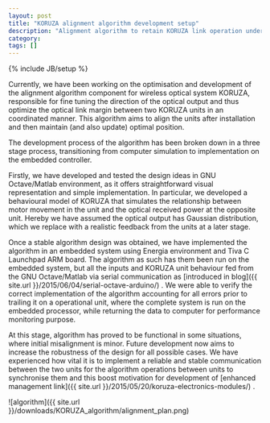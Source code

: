 ```yaml
---
layout: post
title: "KORUZA alignment algorithm development setup"
description: "Alignment algorithm to retain KORUZA link operation under various environmental disturbances"
category: 
tags: []
---
```

{% include JB/setup %}

Currently, we have been working on the optimisation and development of the alignment algorithm component for wireless optical system KORUZA, responsible for fine tuning the direction of the optical output and thus optimize the optical link margin between two KORUZA units in an coordinated manner. This algorithm aims to align the units after installation and then maintain (and also update) optimal position. 

The development process of the algorithm has been broken down in a three stage process, transitioning from computer simulation to implementation on the embedded controller. 

Firstly, we have developed and tested the design ideas in GNU Octave/Matlab environment, as it offers straightforward visual representation and simple implementation. In particular, we developed a behavioural model of KORUZA that simulates the relationship between motor movement in the unit and the optical received power at the opposite unit. Hereby we have assumed the optical output has Gaussian distribution, which we replace with a realistic feedback from the units at a later stage.

Once a stable algorithm design was obtained, we have implemented the algorithm in an embedded system using Energia environment and Tiva C Launchpad ARM board. The algorithm as such has them been run on the embedded system, but all the inputs and KORUZA unit behaviour fed from the GNU Octave/Matlab via serial communication as [introduced in blog]({{ site.url }}/2015/06/04/serial-octave-arduino/) . We were able to verify the correct implementation of the algorithm accounting for all errors prior to trailing it on a operational unit, where the complete system is run on the embedded processor, while returning the data to computer for performance monitoring purpose.

At this stage, algorithm has proved to be functional in some situations, where initial misalignment is minor. Future development now aims to increase the robustness of the design for all possible cases. We have experienced how vital it is to implement a reliable and stable communication between the two units for the algorithm operations between units to synchronise them and this boost motivation for development of [enhanced management link]({{ site.url }}/2015/05/20/koruza-electronics-modules/) .

![algorithm]({{ site.url }}/downloads/KORUZA_algorithm/alignment_plan.png)